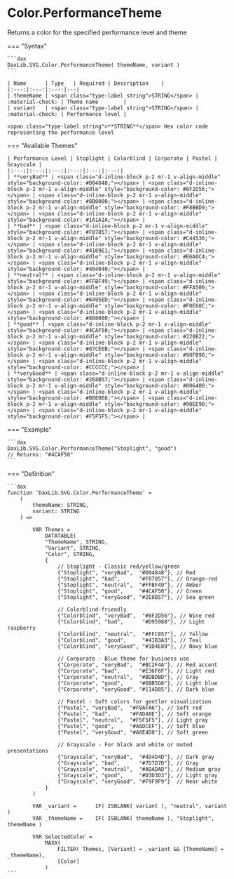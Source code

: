 # Color.PerformanceTheme

Returns a color for the specified performance level and theme

=== "Syntax"

    ```dax
    DaxLib.SVG.Color.PerformanceTheme( themeName, variant )
    ```

    | Name      | Type   | Required | Description    |
    |:---:|:---:|:---:|---|
    | themeName | <span class="type-label string">STRING</span> | :material-check: | Theme name        |
    | variant   | <span class="type-label string">STRING</span> | :material-check: | Performance level |

    <span class="type-label string">**STRING**</span> Hex color code representing the performance level

=== "Available Themes"

    | Performance Level | Stoplight | Colorblind | Corporate | Pastel | Grayscale |
    |:---:|:---:|:---:|:---:|:---:|:---:|
    | **veryBad** | <span class="d-inline-block p-2 mr-1 v-align-middle" style="background-color: #D04848;"></span> | <span class="d-inline-block p-2 mr-1 v-align-middle" style="background-color: #8F2D56;"></span> | <span class="d-inline-block p-2 mr-1 v-align-middle" style="background-color: #8B0000;"></span> | <span class="d-inline-block p-2 mr-1 v-align-middle" style="background-color: #F8BBD9;"></span> | <span class="d-inline-block p-2 mr-1 v-align-middle" style="background-color: #1A1A1A;"></span> |
    | **bad** | <span class="d-inline-block p-2 mr-1 v-align-middle" style="background-color: #F07857;"></span> | <span class="d-inline-block p-2 mr-1 v-align-middle" style="background-color: #C44536;"></span> | <span class="d-inline-block p-2 mr-1 v-align-middle" style="background-color: #4169E1;"></span> | <span class="d-inline-block p-2 mr-1 v-align-middle" style="background-color: #E6A0C4;"></span> | <span class="d-inline-block p-2 mr-1 v-align-middle" style="background-color: #404040;"></span> |
    | **neutral** | <span class="d-inline-block p-2 mr-1 v-align-middle" style="background-color: #FFBF49;"></span> | <span class="d-inline-block p-2 mr-1 v-align-middle" style="background-color: #FFA500;"></span> | <span class="d-inline-block p-2 mr-1 v-align-middle" style="background-color: #6495ED;"></span> | <span class="d-inline-block p-2 mr-1 v-align-middle" style="background-color: #F0E68C;"></span> | <span class="d-inline-block p-2 mr-1 v-align-middle" style="background-color: #808080;"></span> |
    | **good** | <span class="d-inline-block p-2 mr-1 v-align-middle" style="background-color: #4CAF50;"></span> | <span class="d-inline-block p-2 mr-1 v-align-middle" style="background-color: #228B22;"></span> | <span class="d-inline-block p-2 mr-1 v-align-middle" style="background-color: #87CEEB;"></span> | <span class="d-inline-block p-2 mr-1 v-align-middle" style="background-color: #98FB98;"></span> | <span class="d-inline-block p-2 mr-1 v-align-middle" style="background-color: #CCCCCC;"></span> |
    | **veryGood** | <span class="d-inline-block p-2 mr-1 v-align-middle" style="background-color: #2E8B57;"></span> | <span class="d-inline-block p-2 mr-1 v-align-middle" style="background-color: #006400;"></span> | <span class="d-inline-block p-2 mr-1 v-align-middle" style="background-color: #B0E0E6;"></span> | <span class="d-inline-block p-2 mr-1 v-align-middle" style="background-color: #90EE90;"></span> | <span class="d-inline-block p-2 mr-1 v-align-middle" style="background-color: #F5F5F5;"></span> |

=== "Example"

    ```dax
    DaxLib.SVG.Color.PerformanceTheme("Stoplight", "good")
    // Returns: "#4CAF50"
    ```

=== "Definition"

    ```dax
    function 'DaxLib.SVG.Color.PerformanceTheme' =
        (
            themeName: STRING,
            variant: STRING
        ) =>
            
            VAR Themes =
                DATATABLE(
                "ThemeName", STRING,
                "Variant", STRING,
                "Color", STRING,
                {
                    // Stoplight - Classic red/yellow/green
                    {"Stoplight", "veryBad",  "#D04848"}, // Red
                    {"Stoplight", "bad",      "#F07857"}, // Orange-red
                    {"Stoplight", "neutral",  "#FFBF49"}, // Amber
                    {"Stoplight", "good",     "#4CAF50"}, // Green
                    {"Stoplight", "veryGood", "#2E8B57"}, // Sea green
                    
                    // Colorblind-friendly
                    {"Colorblind", "veryBad",  "#8F2D56"}, // Wine red
                    {"Colorblind", "bad",      "#D95980"}, // Light raspberry
                    {"Colorblind", "neutral",  "#FFC857"}, // Yellow
                    {"Colorblind", "good",     "#41B3A3"}, // Teal
                    {"Colorblind", "veryGood", "#1D4E89"}, // Navy blue
                    
                    // Corporate - Blue theme for business use
                    {"Corporate", "veryBad",  "#BC2F4A"}, // Red accent
                    {"Corporate", "bad",      "#E36F6F"}, // Light red
                    {"Corporate", "neutral",  "#BDBDBD"}, // Gray
                    {"Corporate", "good",     "#6BB5D8"}, // Light blue
                    {"Corporate", "veryGood", "#114D85"}, // Dark blue
                    
                    // Pastel - Soft colors for gentler visualization
                    {"Pastel", "veryBad",  "#F8AFA6"}, // Soft red
                    {"Pastel", "bad",      "#FAD48E"}, // Soft orange
                    {"Pastel", "neutral",  "#F5F5F5"}, // Light gray
                    {"Pastel", "good",     "#A6DCEF"}, // Soft blue
                    {"Pastel", "veryGood", "#A6E4D0"}, // Soft green
                    
                    // Grayscale - For black and white or muted presentations
                    {"Grayscale", "veryBad",  "#4D4D4D"}, // Dark gray
                    {"Grayscale", "bad",      "#7D7D7D"}, // Gray
                    {"Grayscale", "neutral",  "#ADADAD"}, // Medium gray
                    {"Grayscale", "good",     "#D3D3D3"}, // Light gray
                    {"Grayscale", "veryGood", "#F9F9F9"}  // Near white
                }
            )

            VAR _variant = 		IF( ISBLANK( variant ), "neutral", variant )
            VAR _themeName = 	IF( ISBLANK( themeName ), "Stoplight", themeName )
            
            VAR SelectedColor =
                MAXX(
                    FILTER( Themes, [Variant] = _variant && [ThemeName] = _themeName),
                    [Color]
                )
    ```